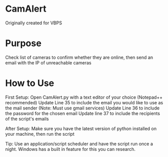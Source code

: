 # CamAlert
Originally created for VBPS

# Purpose
Check list of cameras to confirm whether they are online, then send an email with the IP of unreachable cameras

# How to Use
First Setup:
Open CamAlert.py with a text editor of your choice (Notepad++ recommended)
Update Line 35 to include the email you would like to use as the mail sender (Note: Must use gmail services)
Update Line 36 to include the password for the chosen email
Update line 37 to include the recipients of the script's emails

After Setup:
Make sure you have the latest version of python installed on your machine, then run the script

Tip: Use an application/script scheduler and have the script run once a night. Windows has a
built in feature for this you can research.